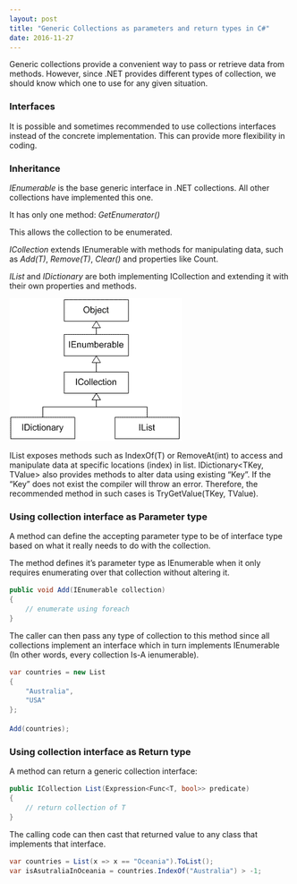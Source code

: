 ```yaml
---
layout: post
title: "Generic Collections as parameters and return types in C#"
date: 2016-11-27
---
```


Generic collections provide a convenient way to pass or retrieve data from methods. However, since .NET provides different types of collection, we should know which one to use for any given situation.
<!--more-->
### Interfaces

It is possible and sometimes recommended to use collections interfaces instead of the concrete implementation. This can provide more flexibility in coding.

### Inheritance

*IEnumerable* is the base generic interface in .NET collections. All other collections have implemented this one.

It has only one method: *GetEnumerator()*

This allows the collection to be enumerated.

*ICollection* extends IEnumerable with methods for manipulating data, such as *Add(T)*, *Remove(T)*, *Clear()* and properties like Count.

*IList* and *IDictionary* are both implementing ICollection and extending it with their own properties and methods.


<img class="img-align-right" src="../assets/images/dotnet-collections.gif" alt=".NET Collections" />

IList exposes methods such as IndexOf(T) or RemoveAt(int) to access and manipulate data at specific locations (index) in list. IDictionary<TKey, TValue> also provides methods to alter data using existing “Key”. If the “Key” does not exist the compiler will throw an error. Therefore, the recommended method in such cases is TryGetValue(TKey, TValue).

### Using collection interface as Parameter type

A method can define the accepting parameter type to be of interface type based on what it really needs to do with the collection.

The method defines it’s parameter type as IEnumerable when it only requires enumerating over that collection without altering it.

```csharp
public void Add(IEnumerable collection)
{
    // enumerate using foreach
}
```

The caller can then pass any type of collection to this method since all collections implement an interface which in turn implements IEnumerable (In other words, every collection Is-A ienumerable).

```csharp
var countries = new List
{
    "Australia",
    "USA"
};

Add(countries);
```

### Using collection interface as Return type

A method can return a generic collection interface:

```csharp
public ICollection List(Expression<Func<T, bool>> predicate)
{
    // return collection of T
}
```

The calling code can then cast that returned value to any class that implements that interface.

```csharp
var countries = List(x => x == "Oceania").ToList();
var isAsutraliaInOceania = countries.IndexOf("Australia") > -1;
```
